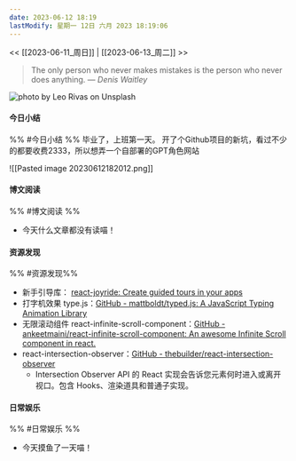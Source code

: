 ```yaml
---
date: 2023-06-12 18:19
lastModify: 星期一 12日 六月 2023 18:19:06
---
```


<< [[2023-06-11_周日]] | [[2023-06-13_周二]] >>

> The only person who never makes mistakes is the person who never does anything.
> — <cite>Denis Waitley</cite>

![photo by Leo Rivas on Unsplash](https://images.unsplash.com/photo-1436968188282-5dc61aae3d81?crop=entropy&cs=srgb&fm=jpg&ixid=M3wzNjM5Nzd8MHwxfHJhbmRvbXx8fHx8fHx8fDE2ODY1NjUxNDl8&ixlib=rb-4.0.3&q=85&w=200&h=200)

#### 今日小结
%% #今日小结 %%
毕业了，上班第一天。
开了个Github项目的新坑，看过不少的都要收费2333，所以想弄一个自部署的GPT角色网站

![[Pasted image 20230612182012.png]]


#### 博文阅读
%% #博文阅读 %%

- 今天什么文章都没有读喵！

#### 资源发现
%% #资源发现%%
- 新手引导库： [react-joyride: Create guided tours in your apps](https://github.com/gilbarbara/react-joyride)
- 打字机效果 type.js：[GitHub - mattboldt/typed.js: A JavaScript Typing Animation Library](https://github.com/mattboldt/typed.js/)
- 无限滚动组件 react-infinite-scroll-component：[GitHub - ankeetmaini/react-infinite-scroll-component: An awesome Infinite Scroll component in react.](https://github.com/ankeetmaini/react-infinite-scroll-component)
- react-intersection-observer：[GitHub - thebuilder/react-intersection-observer](https://github.com/thebuilder/react-intersection-observer)
    - Intersection Observer API 的 React 实现会告诉您元素何时进入或离开视口。包含 Hooks、渲染道具和普通子实现。

#### 日常娱乐
%% #日常娱乐 %%

- 今天摸鱼了一天喵！

